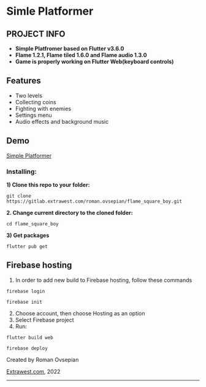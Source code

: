# Simle Platformer

## PROJECT INFO

- **Simple Platfromer based on Flutter v3.6.0** 
- **Flame 1.2.1, Flame tiled 1.6.0 and Flame audio 1.3.0** 
- **Game is properly working on Flutter Web(keyboard controls)**

## Features

- Two levels
- Collecting coins
- Fighting with enemies
- Settings menu
- Audio effects and background music

## Demo

[Simple Platformer](https://simpleplatformer-d9ef7.web.app/)

### Installing:

**1) Clone this repo to your folder:**

```
git clone https://gitlab.extrawest.com/roman.ovsepian/flame_square_boy.git
```

**2. Change current directory to the cloned folder:**

```
cd flame_square_boy
```

**3) Get packages**

```
flutter pub get
```

## Firebase hosting

1. In order to add new build to Firebase hosting, follow these commands

```shell
firebase login
```
```shell
firebase init
```
2. Choose account, then choose Hosting as an option
3. Select Firebase project
4. Run:
```shell
flutter build web
```
```shell
firebase deploy
```

Created by Roman Ovsepian

[Extrawest.com](https://www.extrawest.com), 2022

---

